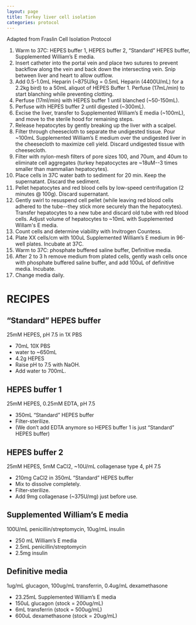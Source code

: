 ```yaml
---
layout: page
title: Turkey liver cell isolation
categories: protocol
---
```


Adapted from Fraslin Cell Isolation Protocol

1. Warm to 37C: HEPES buffer 1, HEPES buffer 2, “Standard” HEPES buffer, Supplemented William’s E media.
1. Insert catheter into the portal vein and place two sutures to prevent backflow along the vein and back down the intersecting vein. Snip between liver and heart to allow outflow.
1. Add 0.5-1.0mL Heparin (~875U/kg = 0.5mL Heparin (4400U/mL) for a 2.2kg bird) to a 50mL aliquot of HEPES Buffer 1. Perfuse (17mL/min) to start blanching while preventing clotting.
1. Perfuse (17ml/min) with HEPES buffer 1 until blanched (~50-150mL).
1. Perfuse with HEPES buffer 2 until digested (~300mL).
1. Excise the liver, transfer to Supplemented William’s E media (~100mL), and move to the sterile hood for remaining steps.
1. Release hepatocytes by gently breaking up the liver with a scalpel.
1. Filter through cheesecloth to separate the undigested tissue. Pour ~100mL Supplemented William’s E medium over the undigested liver in the cheesecloth to maximize cell yield. Discard undigested tissue with cheesecloth.
1. Filter with nylon-mesh filters of pore sizes 100, and 70um, and 40um to eliminate cell aggregates (turkey hepatocyctes are ~18uM--3 times smaller than mammalian hepatocytes).
1. Place cells in 37C water bath to sediment for 20 min. Keep the supernatant. Discard the sediment.
1. Pellet hepatocytes and red blood cells by low-speed centrifugation (2 minutes @ 100g). Discard supernatant.
1. Gently swirl to resuspend cell pellet (while leaving red blood cells adhered to the tube--they stick more securely than the hepatocytes). Transfer hepatocytes to a new tube and discard old tube with red blood cells. Adjust volume of hepatocytes to ~10mL with Supplemented Willam's E media.
1. Count cells and determine viability with Invitrogen Countess.
1. Plate XX cells/cm with 100uL Supplemented William’s E medium in 96-well plates. Incubate at 37C.
1. Warm to 37C: phosphate buffered saline buffer, Definitive media.
1. After 2 to 3 h remove medium from plated cells, gently wash cells once with phosphate buffered saline buffer, and add 100uL of definitive media. Incubate.
1. Change media daily.

# RECIPES

## “Standard” HEPES buffer
25mM HEPES, pH 7.5 in 1X PBS

  * 70mL 10X PBS
  * water to ~650mL
  * 4.2g HEPES
  * Raise pH to 7.5 with NaOH.
  * Add water to 700mL.

## HEPES buffer 1
25mM HEPES, 0.25mM EDTA, pH 7.5

  * 350mL “Standard” HEPES buffer
  * Filter-sterilize.
  * (We don’t add EDTA anymore so HEPES buffer 1 is just “Standard” HEPES buffer)

## HEPES buffer 2
25mM HEPES, 5mM CaCl2, ~10U/mL collagenase type 4, pH 7.5

  * 210mg CaCl2 in 350mL “Standard” HEPES buffer
  * Mix to dissolve completely.
  * Filter-sterilize.
  * Add 9mg collagenase (~375U/mg) just before use.

## Supplemented William’s E media
100U/mL penicillin/streptomycin, 10ug/mL insulin

  * 250 mL William’s E media
  * 2.5mL penicillin/streptomycin
  * 2.5mg insulin

## Definitive media
1ug/mL glucagon, 100ug/mL transferrin, 0.4ug/mL dexamethasone

  * 23.25mL Supplemented William’s E media
  * 150uL glucagon (stock = 200ug/mL)
  * 6mL transferrin (stock = 500ug/mL)
  * 600uL dexamethasone (stock = 20ug/mL)
